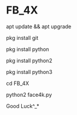# FB_4X

apt update && apt upgrade 

pkg install git

pkg install python
 
pkg install python2 

pkg install python3

cd FB_4X

python2 face4k.py

Good Luck^_*
